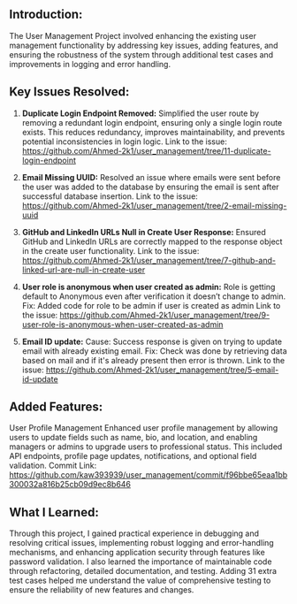 
## Introduction:
The User Management Project involved enhancing the existing user management functionality by addressing key issues, adding features, and ensuring the robustness of the system through additional test cases and improvements in logging and error handling.

## Key Issues Resolved:

1. **Duplicate Login Endpoint Removed:**
Simplified the user route by removing a redundant login endpoint, ensuring only a single login route exists. This reduces redundancy, improves maintainability, and prevents potential inconsistencies in login logic.
Link to the issue:  https://github.com/Ahmed-2k1/user_management/tree/11-duplicate-login-endpoint

2. **Email Missing UUID:**
Resolved an issue where emails were sent before the user was added to the database by ensuring the email is sent after successful database insertion.
Link to the issue:  https://github.com/Ahmed-2k1/user_management/tree/2-email-missing-uuid

3. **GitHub and LinkedIn URLs Null in Create User Response:**
Ensured GitHub and LinkedIn URLs are correctly mapped to the response object in the create user functionality.
Link to the issue:  https://github.com/Ahmed-2k1/user_management/tree/7-github-and-linked-url-are-null-in-create-user

4. **User role is anonymous when user created as admin:**
Role is getting default to Anonymous even after verification it doesn’t change to admin. Fix: Added code for role to be admin if user is created as admin
Link to the issue: https://github.com/Ahmed-2k1/user_management/tree/9-user-role-is-anonymous-when-user-created-as-admin

5. **Email ID update:**
Cause: Success response is given on trying to update email with already existing email. Fix: Check was done by retrieving data based on mail and if it's already present then error is thrown.
Link to the issue: https://github.com/Ahmed-2k1/user_management/tree/5-email-id-update



## Added Features:
User Profile Management
Enhanced user profile management by allowing users to update fields such as name, bio, and location, and enabling managers or admins to upgrade users to professional status. This included API endpoints, profile page updates, notifications, and optional field validation.
Commit Link: https://github.com/kaw393939/user_management/commit/f96bbe65eaa1bb300032a816b25cb09d9ec8b646

## What I Learned:
Through this project, I gained practical experience in debugging and resolving critical issues, implementing robust logging and error-handling mechanisms, and enhancing application security through features like password validation. I also learned the importance of maintainable code through refactoring, detailed documentation, and testing. Adding 31 extra test cases helped me understand the value of comprehensive testing to ensure the reliability of new features and changes.
